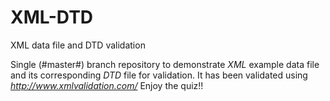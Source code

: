 # XML-DTD
XML data file and DTD validation

Single (#master#) branch repository to demonstrate *XML* example data file and its corresponding *DTD* file for validation.
It has been validated using _http://www.xmlvalidation.com/_
Enjoy the quiz!!

